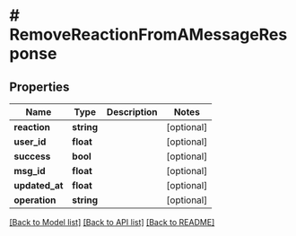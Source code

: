 # # RemoveReactionFromAMessageResponse

## Properties

Name | Type | Description | Notes
------------ | ------------- | ------------- | -------------
**reaction** | **string** |  | [optional]
**user_id** | **float** |  | [optional]
**success** | **bool** |  | [optional]
**msg_id** | **float** |  | [optional]
**updated_at** | **float** |  | [optional]
**operation** | **string** |  | [optional]

[[Back to Model list]](../../README.md#models) [[Back to API list]](../../README.md#endpoints) [[Back to README]](../../README.md)
